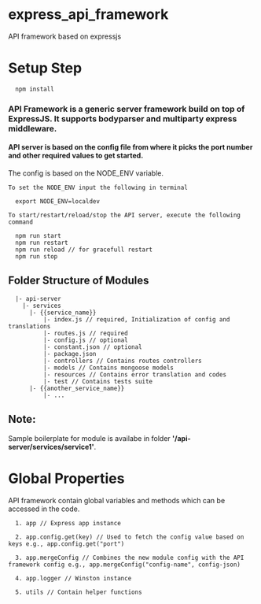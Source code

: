 # express_api_framework
API framework based on expressjs

# Setup Step
``` 
  npm install
```

### API Framework is a generic server framework build on top of ExpressJS. It supports bodyparser and multiparty express middleware.

#### API server is based on the config file from where it picks the port number and other required values to get started.

The config is based on the NODE_ENV variable.

` To set the NODE_ENV input the following in terminal `
  
``` 
  export NODE_ENV=localdev
```

` To start/restart/reload/stop the API server, execute the following command `

```
  npm run start 
  npm run restart 
  npm run reload // for gracefull restart
  npm run stop
```

## Folder Structure of Modules

```
  |- api-server
    |- services
      |- {{service_name}}
          |- index.js // required, Initialization of config and translations
          |- routes.js // required
          |- config.js // optional
          |- constant.json // optional
          |- package.json
          |- controllers // Contains routes controllers
          |- models // Contains mongoose models
          |- resources // Contains error translation and codes
          |- test // Contains tests suite
      |- {{another_service_name}}
          |- ...
```

## Note:

Sample boilerplate for module is availabe in folder <b>'/api-server/services/service1'</b>.

# Global Properties

API framework contain global variables and methods which can be accessed in the code.

```
  1. app // Express app instance

  2. app.config.get(key) // Used to fetch the config value based on keys e.g., app.config.get("port")

  3. app.mergeConfig // Combines the new module config with the API framework config e.g., app.mergeConfig("config-name", config-json)

  4. app.logger // Winston instance

  5. utils // Contain helper functions
```